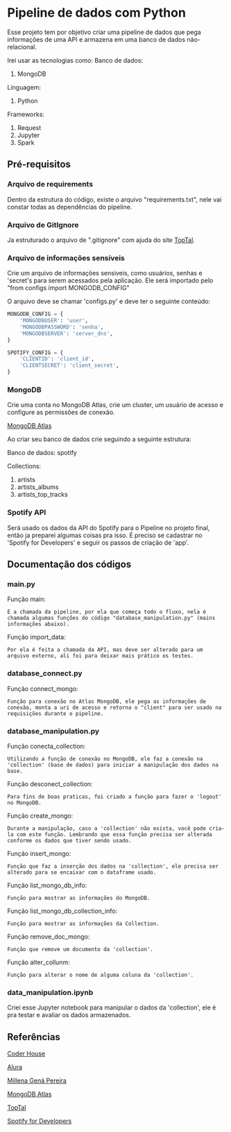 # Pipeline de dados com Python

Esse projeto tem por objetivo criar uma pipeline de dados que pega informações de uma API e armazena em uma banco de dados não-relacional.

Irei usar as tecnologias como:
Banco de dados:
1. MongoDB

Linguagem:
1. Python

Frameworks:
1. Request
2. Jupyter
3. Spark


## Pré-requisitos

### Arquivo de requirements

Dentro da estrutura do código, existe o arquivo "requirements.txt", nele vai constar todas as dependências do pipeline.

### Arquivo de GitIgnore

Ja estruturado o arquivo de ".gitignore" com ajuda do site [TopTal](https://www.toptal.com/developers/gitignore).

### Arquivo de informações sensíveis
Crie um arquivo de informações sensiveis, como usuários, senhas e 'secret's para serem acessados pela aplicação. Ele será importado pelo "from configs import MONGODB_CONFIG"

O arquivo deve se chamar 'configs.py' e deve ter o seguinte conteúdo:
```python
MONGODB_CONFIG = {
    'MONGODBUSER': 'user',
    'MONGODBPASSWORD': 'senha',
    'MONGODBSERVER': 'server_dns',
}

SPOTIFY_CONFIG = {
    'CLIENTID': 'client_id',
    'CLIENTSECRET': 'client_secret',
}
```

### MongoDB
Crie uma conta no MongoDB Atlas, crie um cluster, um usuário de acesso e configure as permissões de conexão.

[MongoDB Atlas](https://www.mongodb.com/cloud/atlas/register)

Ao criar seu banco de dados crie seguindo a seguinte estrutura:

Banco de dados: spotify

Collections:
1. artists
2. artists_albums
3. artists_top_tracks

### Spotify API

Será usado os dados da API do Spotify para o Pipeline no projeto final, então ja preparei algumas coisas pra isso. É preciso se cadastrar no 'Spotify for Developers' e seguir os passos de criação de 'app'.

## Documentação dos códigos

### main.py

Função main:
    
    É a chamada da pipeline, por ela que começa todo o fluxo, nela é chamada algumas funções do código "database_manipulation.py" (mains informações abaixo).

Função import_data:

    Por ela é feita a chamada da API, mas deve ser alterado para um arquivo externo, ali foi para deixar mais prático os testes.


### database_connect.py

Função connect_mongo:

    Função para conexão no Atlas MongoDB, ele pega as informações de conexão, monta a uri de acesso e retorna o "client" para ser usado na requisições durante o pipeline.

### database_manipulation.py

Função conecta_collection:

    Utilizando a função de conexão no MongoDB, ele faz a conexão na 'collection' (base de dados) para iniciar a manipulação dos dados na base.

Função desconect_collection:

    Para fins de boas praticas, foi criado a função para fazer o 'logout' no MongoDB.

Função create_mongo:

    Durante a manipulação, caso a 'collection' não exista, você pode cria-la com este função. Lembrando que essa função precisa ser alterada conforme os dados que tiver sendo usado.

Função insert_mongo:

    Função que faz a inserção dos dados na 'collection', ele precisa ser alterado para se encaixar com o dataframe usado.

Função list_mongo_db_info:

    Função para mostrar as informações do MongoDB.

Função list_mongo_db_collection_info:

    Função para mostrar as informações da Collection.

Função remove_doc_mongo:

    Função que remove um documento da 'collection'.

Função alter_collunm:

    Função para alterar o nome de alguma coluna da 'collection'.


### data_manipulation.ipynb

Criei esse Jupyter notebook para manipular o dados da 'collection', ele é pra testar e avaliar os dados armazenados.

## Referências
[Coder House](https://www.coderhouse.com/br/)

[Alura](https://www.alura.com.br/curso-online-pipeline-dados-integrando-python-mongodb-mysql)

[Millena Gená Pereira](https://github.com/millenagena)

[MongoDB Atlas](https://www.mongodb.com/cloud/atlas/register)

[TopTal](https://www.toptal.com/developers/gitignore)

[Spotify for Developers](https://developer.spotify.com/documentation/web-api/reference/get-an-artist)